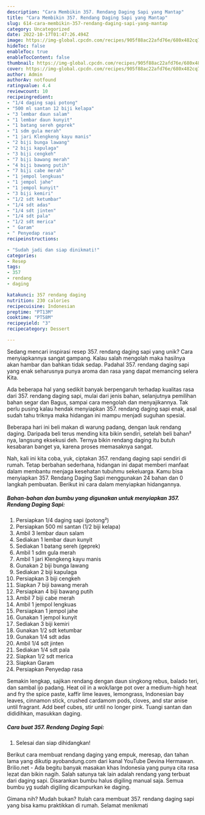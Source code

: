 ```yaml
---
description: "Cara Membikin 357. Rendang Daging Sapi yang Mantap"
title: "Cara Membikin 357. Rendang Daging Sapi yang Mantap"
slug: 614-cara-membikin-357-rendang-daging-sapi-yang-mantap
category: Uncategorized
date: 2022-10-17T01:47:26.494Z
image: https://img-global.cpcdn.com/recipes/905f88ac22afd76e/680x482cq70/357-rendang-daging-sapi-foto-resep-utama.jpg
hideToc: false
enableToc: true
enableTocContent: false
thumbnail: https://img-global.cpcdn.com/recipes/905f88ac22afd76e/680x482cq70/357-rendang-daging-sapi-foto-resep-utama.jpg
cover: https://img-global.cpcdn.com/recipes/905f88ac22afd76e/680x482cq70/357-rendang-daging-sapi-foto-resep-utama.jpg
author: Admin
authorAv: notfound
ratingvalue: 4.4
reviewcount: 10
recipeingredient:
- "1/4 daging sapi potong"
- "500 ml santan 12 biji kelapa"
- "3 lembar daun salam"
- "1 lembar daun kunyit"
- "1 batang sereh geprek"
- "1 sdm gula merah"
- "1 jari Klengkeng kayu manis"
- "2 biji bunga lawang"
- "2 biji kapulaga"
- "3 biji cengkeh"
- "7 biji bawang merah"
- "4 biji bawang putih"
- "7 biji cabe merah"
- "1 jempol lengkuas"
- "1 jempol jahe"
- "1 jempol kunyit"
- "3 biji kemiri"
- "1/2 sdt ketumbar"
- "1/4 sdt adas"
- "1/4 sdt jinten"
- "1/4 sdt pala"
- "1/2 sdt merica"
- " Garam"
- " Penyedap rasa"
recipeinstructions:

- "Sudah jadi dan siap dinikmati!"
categories:
- Resep
tags:
- 357
- rendang
- daging

katakunci: 357 rendang daging 
nutrition: 230 calories
recipecuisine: Indonesian
preptime: "PT13M"
cooktime: "PT58M"
recipeyield: "3"
recipecategory: Dessert

---
```





Sedang mencari inspirasi resep 357. rendang daging sapi yang unik? Cara menyiapkannya sangat gampang. Kalau salah mengolah maka hasilnya akan hambar dan bahkan tidak sedap. Padahal 357. rendang daging sapi yang enak seharusnya punya aroma dan rasa yang dapat memancing selera Kita.





Ada beberapa hal yang sedikit banyak berpengaruh terhadap kualitas rasa dari 357. rendang daging sapi, mulai dari jenis bahan, selanjutnya pemilihan bahan segar dan Bagus, sampai cara mengolah dan menyajikannya. Tak perlu pusing kalau hendak menyiapkan 357. rendang daging sapi enak,      asal sudah tahu triknya maka hidangan ini mampu menjadi suguhan spesial.














Beberapa hari ini beli makan di warung padang, dengan lauk rendang daging. Daripada beli terus mending kita bikin sendiri, setelah beli bahan² nya, langsung eksekusi deh. Ternya bikin rendang daging itu butuh kesabaran banget ya, karena proses memasaknya sangat.






Nah, kali ini kita coba, yuk, ciptakan 357. rendang daging sapi sendiri di rumah. Tetap berbahan sederhana, hidangan ini dapat memberi manfaat dalam membantu menjaga kesehatan tubuhmu sekeluarga. Kamu bisa menyiapkan 357. Rendang Daging Sapi menggunakan 24 bahan dan 0 langkah pembuatan. Berikut ini cara dalam menyiapkan hidangannya.

<!--inarticleads1-->

##### Bahan-bahan dan bumbu yang digunakan untuk menyiapkan 357. Rendang Daging Sapi:

1. Persiapkan 1/4 daging sapi (potong²)
1. Persiapkan 500 ml santan (1/2 biji kelapa)
1. Ambil 3 lembar daun salam
1. Sediakan 1 lembar daun kunyit
1. Sediakan 1 batang sereh (geprek)
1. Ambil 1 sdm gula merah
1. Ambil 1 jari Klengkeng kayu manis
1. Gunakan 2 biji bunga lawang
1. Sediakan 2 biji kapulaga
1. Persiapkan 3 biji cengkeh
1. Siapkan 7 biji bawang merah
1. Persiapkan 4 biji bawang putih
1. Ambil 7 biji cabe merah
1. Ambil 1 jempol lengkuas
1. Persiapkan 1 jempol jahe
1. Gunakan 1 jempol kunyit
1. Sediakan 3 biji kemiri
1. Gunakan 1/2 sdt ketumbar
1. Gunakan 1/4 sdt adas
1. Ambil 1/4 sdt jinten
1. Sediakan 1/4 sdt pala
1. Siapkan 1/2 sdt merica
1. Siapkan  Garam
1. Persiapkan  Penyedap rasa


Semakin lengkap, sajikan rendang dengan daun singkong rebus, balado teri, dan sambal ijo padang. Heat oil in a wok/large pot over a medium-high heat and fry the spice paste, kaffir lime leaves, lemongrass, Indonesian bay leaves, cinnamon stick, crushed cardamom pods, cloves, and star anise until fragrant. Add beef cubes, stir until no longer pink. Tuangi santan dan dididihkan, masukkan daging. 

<!--inarticleads2-->

##### Cara buat 357. Rendang Daging Sapi:


1. Selesai dan siap dihidangkan!

Berikut cara membuat rendang daging yang empuk, meresap, dan tahan lama yang dikutip ayobandung.com dari kanal YouTube Devina Hermawan. Brilio.net - Ada begitu banyak masakan khas Indonesia yang punya cita rasa lezat dan bikin nagih. Salah satunya tak lain adalah rendang yang terbuat dari daging sapi. Disarankan bumbu halus digiling manual saja. Semua bumbu yg sudah digiling dicampurkan ke daging. 

Gimana nih? Mudah bukan? Itulah cara membuat 357. rendang daging sapi yang bisa kamu praktikkan di rumah. Selamat menikmati
